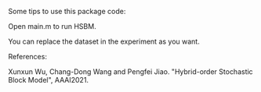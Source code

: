 
Some tips to use this package code:

Open main.m to run HSBM.

You can replace the dataset in the experiment as you want.

References: 

Xunxun Wu, Chang-Dong Wang and Pengfei Jiao. "Hybrid-order Stochastic Block Model", AAAI2021.
